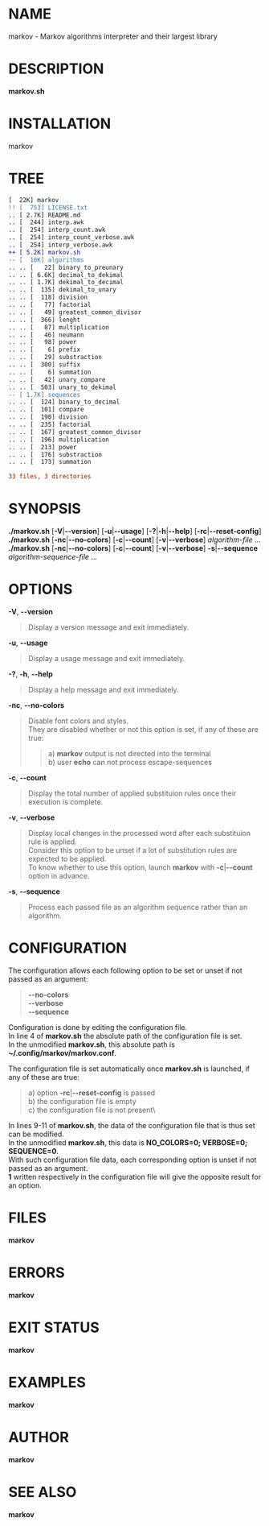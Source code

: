 # NAME

markov - Markov algorithms interpreter and their largest library

# DESCRIPTION

**markov.sh**

# INSTALLATION
markov

# TREE
```diff
[  22K] markov
!! [  753] LICENSE.txt
.. [ 2.7K] README.md
.. [  244] interp.awk
.. [  254] interp_count.awk
.. [  254] interp_count_verbose.awk
.. [  254] interp_verbose.awk
++ [ 5.2K] markov.sh
-- [  10K] algorithms
.. .. [   22] binary_to_preunary
.. .. [ 6.6K] decimal_to_dekimal
.. .. [ 1.7K] dekimal_to_decimal
.. .. [  135] dekimal_to_unary
.. .. [  118] division
.. .. [   77] factorial
.. .. [   49] greatest_common_divisor
.. .. [  366] lenght
.. .. [   87] multiplication
.. .. [   46] neumann
.. .. [   98] power
.. .. [    6] prefix
.. .. [   29] substraction
.. .. [  300] suffix
.. .. [    6] summation
.. .. [   42] unary_compare
.. .. [  503] unary_to_dekimal
-- [ 1.7K] sequences
.. .. [  124] binary_to_decimal
.. .. [  101] compare
.. .. [  190] division
.. .. [  235] factorial
.. .. [  167] greatest_common_divisor
.. .. [  196] multiplication
.. .. [  213] power
.. .. [  176] substraction
.. .. [  173] summation

33 files, 3 directories
```

# SYNOPSIS

**./markov.sh** \[**-V**\|**\--version**\] \[**-u**\|**\--usage**\]
\[**-?**\|**-h**\|**\--help**\] \[**-rc**\|**\--reset-config**\]\
**./markov.sh** \[**-nc**\|**\--no-colors**\] \[**-c**\|**\--count**\]
\[**-v**\|**\--verbose**\] *algorithm-file* \...\
**./markov.sh** \[**-nc**\|**\--no-colors**\] \[**-c**\|**\--count**\]
\[**-v**\|**\--verbose**\] **-s**\|**\--sequence**
*algorithm-sequence-file* \...

# OPTIONS

**-V**, **\--version**

> Display a version message and exit immediately.

**-u**, **\--usage**

> Display a usage message and exit immediately.

**-?**, **-h**, **\--help**

> Display a help message and exit immediately.

**-nc**, **\--no-colors**

> Disable font colors and styles.\
> They are disabled whether or not this option is set, if any of these
> are true:
>
> > a\) **markov** output is not directed into the terminal\
> > b) user **echo** can not process escape-sequences

**-c**, **\--count**

> Display the total number of applied substituion rules once their
> execution is complete.

**-v**, **\--verbose**

> Display local changes in the processed word after each substituion
> rule is applied.\
> Consider this option to be unset if a lot of substitution rules are
> expected to be applied.\
> To know whether to use this option, launch **markov** with
> **-c**\|**\--count** option in advance.

**-s**, **\--sequence**

> Process each passed file as an algorithm sequence rather than an
> algorithm.

# CONFIGURATION

The configuration allows each following option to be set or unset if not
passed as an argument:

> **\--no-colors**\
> **\--verbose**\
> **\--sequence**

Configuration is done by editing the configuration file.\
In line 4 of **markov.sh** the absolute path of the configuration file
is set.\
In the unmodified **markov.sh**, this absolute path is
**\~/.config/markov/markov.conf**.

The configuration file is set automatically once **markov.sh** is
launched, if any of these are true:

> a\) option **-rc**\|**\--reset-config** is passed\
> b) the configuration file is empty\
> c) the configuration file is not present\

In lines 9-11 of **markov.sh**, the data of the configuration file that
is thus set can be modified.\
In the unmodified **markov.sh**, this data is **NO_COLORS=0; VERBOSE=0;
SEQUENCE=0**.\
With such configuration file data, each corresponding option is unset if
not passed as an argument.\
**1** written respectively in the configuration file will give the
opposite result for an option.

# FILES

**markov**

# ERRORS

**markov**

# EXIT STATUS

**markov**

# EXAMPLES

**markov**

# AUTHOR

**markov**

# SEE ALSO

**markov**
